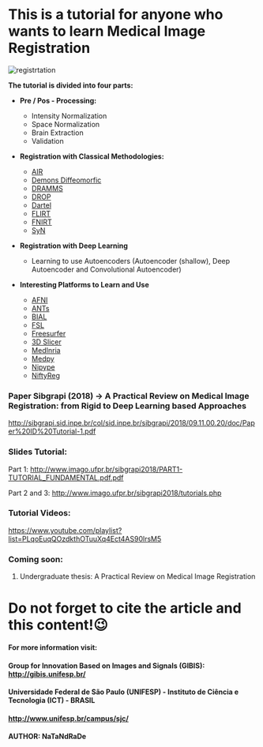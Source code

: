 # This is a tutorial for anyone who wants to learn Medical Image Registration
![registrtation](https://user-images.githubusercontent.com/24567632/47958113-3b28e800-dfa3-11e8-8efb-205c9db8b3a6.png)

**The tutorial is divided into four parts:**

- **Pre / Pos - Processing:**
  - Intensity Normalization
  - Space Normalization
  - Brain Extraction
  - Validation
    
- **Registration with Classical Methodologies:**
  - [AIR](http://air.bmap.ucla.edu/AIR5/index.html)
  - [Demons Diffeomorfic](https://med.inria.fr/)
  - [DRAMMS](https://www.med.upenn.edu/sbia/dramms.html)
  - [DROP](http://www.mrf-registration.net/)
  - [Dartel](https://www.fil.ion.ucl.ac.uk/spm/)
  - [FLIRT](https://fsl.fmrib.ox.ac.uk/fsl/fslwiki)
  - [FNIRT](https://fsl.fmrib.ox.ac.uk/fsl/fslwiki)
  - [SyN](http://stnava.github.io/ANTs/)
  
- **Registration with Deep Learning**
  -  Learning to use Autoencoders (Autoencoder (shallow), Deep Autoencoder and Convolutional Autoencoder)
  
- **Interesting Platforms to Learn and Use**
  - [AFNI](https://afni.nimh.nih.gov/about_afni)
  - [ANTs](http://stnava.github.io/ANTs/)
  - [BIAL](https://github.com/GIBIS-UNIFESP/BIAL)
  - [FSL](https://fsl.fmrib.ox.ac.uk/fsl/fslwiki)
  - [Freesurfer](https://surfer.nmr.mgh.harvard.edu/fswiki/FreeSurferMethodsCitation)  
  - [3D Slicer](https://www.slicer.org/wiki/CitingSlicer)
  - [MedInria](https://med.inria.fr/) 
  - [Medpy](https://loli.github.io/medpy/)
  - [Nipype](https://nipype.readthedocs.io/en/latest/)
  - [NiftyReg](http://cmictig.cs.ucl.ac.uk/wiki/index.php/NiftyReg)
  
 
### Paper Sibgrapi (2018) -> A Practical Review on Medical Image Registration: from Rigid to Deep Learning based Approaches
http://sibgrapi.sid.inpe.br/col/sid.inpe.br/sibgrapi/2018/09.11.00.20/doc/Paper%20ID%20Tutorial-1.pdf

### Slides Tutorial: 
Part 1: http://www.imago.ufpr.br/sibgrapi2018/PART1-TUTORIAL_FUNDAMENTAL.pdf.pdf

Part 2 and 3: http://www.imago.ufpr.br/sibgrapi2018/tutorials.php

### Tutorial Videos: 
https://www.youtube.com/playlist?list=PLqoEuqQOzdkthOTuuXq4Ect4AS90lrsM5

### Coming soon: 
1) Undergraduate thesis: A Practical Review on Medical Image Registration

# Do not forget to cite the article and this content!:wink:

#### For more information visit: 
#### Group for Innovation Based on Images and Signals (GIBIS): http://gibis.unifesp.br/

#### Universidade Federal de São Paulo (UNIFESP) - Instituto de Ciência e Tecnologia (ICT) - BRASIL 
#### http://www.unifesp.br/campus/sjc/


#### AUTHOR: NaTaNdRaDe


